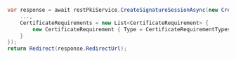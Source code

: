 ﻿```cs
var response = await restPkiService.CreateSignatureSessionAsync(new CreateSignatureSessionRequest() {
	...,
	CertificateRequirements = new List<CertificateRequirement> {
		new CertificateRequirement { Type = CertificateRequirementTypes.CryptoDevice }
	}
});
return Redirect(response.RedirectUrl);
```
